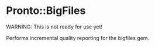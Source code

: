 # Pronto::BigFiles

WARNING: This is not ready for use yet!

Performs incremental quality reporting for the bigfiles gem.
